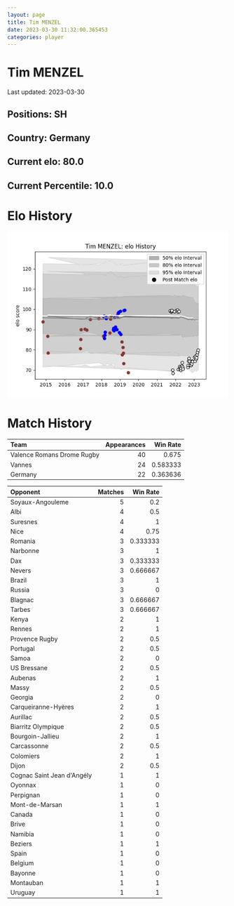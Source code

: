 ```yaml
---  
layout: page  
title: Tim MENZEL  
date: 2023-03-30 11:32:00.365453  
categories: player  
---
```

# Tim MENZEL


Last updated: 2023-03-30
## Positions: SH

## Country: Germany

## Current elo: 80.0

## Current Percentile: 10.0

# Elo History


![elo history](history_TimMENZEL.png)
# Match History


| Team                       |   Appearances |   Win Rate |
|:---------------------------|--------------:|-----------:|
| Valence Romans Drome Rugby |            40 |   0.675    |
| Vannes                     |            24 |   0.583333 |
| Germany                    |            22 |   0.363636 |

| Opponent                   |   Matches |   Win Rate |
|:---------------------------|----------:|-----------:|
| Soyaux-Angouleme           |         5 |   0.2      |
| Albi                       |         4 |   0.5      |
| Suresnes                   |         4 |   1        |
| Nice                       |         4 |   0.75     |
| Romania                    |         3 |   0.333333 |
| Narbonne                   |         3 |   1        |
| Dax                        |         3 |   0.333333 |
| Nevers                     |         3 |   0.666667 |
| Brazil                     |         3 |   1        |
| Russia                     |         3 |   0        |
| Blagnac                    |         3 |   0.666667 |
| Tarbes                     |         3 |   0.666667 |
| Kenya                      |         2 |   1        |
| Rennes                     |         2 |   1        |
| Provence Rugby             |         2 |   0.5      |
| Portugal                   |         2 |   0.5      |
| Samoa                      |         2 |   0        |
| US Bressane                |         2 |   0.5      |
| Aubenas                    |         2 |   1        |
| Massy                      |         2 |   0.5      |
| Georgia                    |         2 |   0        |
| Carqueiranne-Hyères        |         2 |   1        |
| Aurillac                   |         2 |   0.5      |
| Biarritz Olympique         |         2 |   0.5      |
| Bourgoin-Jallieu           |         2 |   1        |
| Carcassonne                |         2 |   0.5      |
| Colomiers                  |         2 |   1        |
| Dijon                      |         2 |   0.5      |
| Cognac Saint Jean d'Angély |         1 |   1        |
| Oyonnax                    |         1 |   0        |
| Perpignan                  |         1 |   0        |
| Mont-de-Marsan             |         1 |   1        |
| Canada                     |         1 |   0        |
| Brive                      |         1 |   0        |
| Namibia                    |         1 |   0        |
| Beziers                    |         1 |   1        |
| Spain                      |         1 |   0        |
| Belgium                    |         1 |   0        |
| Bayonne                    |         1 |   0        |
| Montauban                  |         1 |   1        |
| Uruguay                    |         1 |   1        |